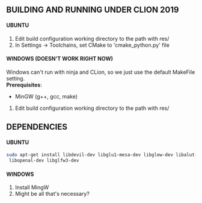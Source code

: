BUILDING AND RUNNING UNDER CLION 2019 
---
#### UBUNTU

1. Edit build configuration working directory to the path with res/
2. In Settings -> Toolchains, set CMake to 'cmake_python.py' file

#### WINDOWS (DOESN'T WORK RIGHT NOW)

Windows can't run with ninja and CLion, so we just use the default MakeFile setting.  
**Prerequisites**:
- MinGW (g++, gcc, make)
1. Edit build configuration working directory to the path with res/

DEPENDENCIES
---
#### UBUNTU

```bash
sudo apt-get install libdevil-dev libglu1-mesa-dev libglew-dev libalut-dev \
 libopenal-dev libglfw3-dev
```

#### WINDOWS

1. Install MingW
2. Might be all that's necessary?
